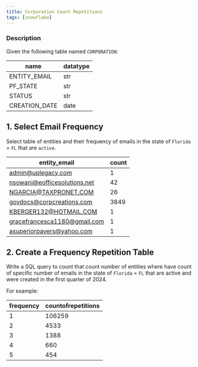 ```yaml
---
title: Corporation Count Repetitions
tags: [snowflake]
---
```


### Description

Given the following table named `CORPORATION`:

| name          | datatype |
| ------------- | -------- |
| ENTITY_EMAIL  | str      |
| PF_STATE      | str      |
| STATUS        | str      |
| CREATION_DATE | date     |



## 1. Select Email Frequency

Select table of entities and their frequency of emails in the state of `Florida` = `FL` that are `active`.


| entity_email                 | count |
| ---------------------------- | ----- |
| admin@uplegacy.com           | 1     |
| nsowani@eofficesolutions.net | 42    |
| NGARCIA@TAXPRONET.COM        | 26    |
| govdocs@corpcreations.com    | 3849  |
| KBERGER132@HOTMAIL.COM       | 1     |
| gracefrancesca1180@gmail.com | 1     |
| asuperiorpavers@yahoo.com    | 1     |




## 2. Create a Frequency Repetition Table

Write a SQL query to count that count number of entities where have count of specific number of emails in the state of `Florida` = `FL` that are active and were created in the first quarter of 2024.

For example:

| frequency | countofrepetitions |
| --------- | ------------------ |
| 1         | 106259             |
| 2         | 4533               |
| 3         | 1388               |
| 4         | 660                |
| 5         | 454                |







